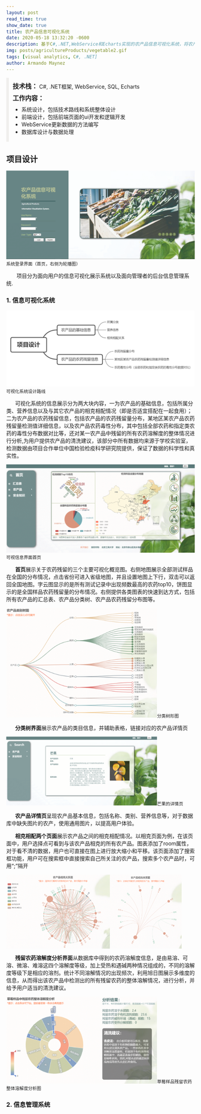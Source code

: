 ```yaml
---
layout: post
read_time: true
show_date: true
title: 农产品信息可视化系统
date: 2020-05-18 13:32:20 -0600
description: 基于C#,.NET,WebService和Echarts实现的农产品信息可视化系统，将农产品基本信息和农药残留信息通过可视化图表展示，帮助用户快速获取知识和针对性的选择农产品.
img: posts/agricultureProducts/vegetable2.gif
tags: [visual analytics, C#, .NET]
author: Armando Maynez
---
```


<div style='border-left:0.5em solid #f0efed;padding:10px'>
 <span style='font-size:1.2em;font-weight:bolder'>技术栈：</span>
 <span>C#, .NET框架, WebService, SQL, Echarts</span>
 <p style='font-size:1.2em;font-weight:bolder;margin-block-end:0.5em;margin-block-start:0.5em'>工作内容：</p>
<ul style='font-size:1em;margin-block-end:0.5em;margin-block-start:0.5em'><li> 系统设计，包括技术路线和系统整体设计</li>
    <li> 前端设计，包括前端页面的ui开发和逻辑开发</li>
    <li> WebService更新数据的方法编写</li>
    <li> 数据库设计与数据处理</li></ul>
</div>

## 项目设计

<img src="./assets/img/posts/../../../../assets/img/posts/agricultureProducts/农产品1.png"/><small>系统登录界面（首页，右侧为轮播图）</small>

<p>&nbsp; &nbsp; &nbsp; &nbsp;项目分为面向用户的信息可视化展示系统以及面向管理者的后台信息管理系统.</p>

### 1. 信息可视化系统

<img src="./assets/img/posts/../../../../assets/img/posts/agricultureProducts/农产品设计思路1.png" alt="可视化系统设计路线"/><small>可视化系统设计路线</small>

<p>&nbsp; &nbsp;&nbsp; &nbsp;可视化系统的信息展示分为两大块内容，一为农产品的基础信息，包括所属分类、营养信息以及与其它农产品的相克相配情况（即是否适宜搭配在一起食用）；二为农产品的农药残留信息，包括农产品的农药残留量分布，某地区某农产品农药残留量检测值详细信息，以及农产品农药毒性分布，其中包括全部农药和指定类农药的毒性分布数据对比等，还对某一农产品中残留的所有农药溶解度的整体情况进行分析,为用户提供农产品的清洗建议，该部分中所有数据均来源于学校实验室，检测数据由项目合作单位中国检验检疫科学研究院提供，保证了数据的科学性和真实性。</p>

<img src="./assets/img/posts/../../../../assets/img/posts/agricultureProducts/农产品6.png" alt="可视信息界面首页"/><small>可视信息界面首页</small>

<p>&nbsp; &nbsp;&nbsp; &nbsp;<b>首页</b>展示关于农药残留的三个主要可视化概览图。右侧地图展示全部测试样品在全国的分布情况，点击省份可进入省级地图，并且设置地图上下行，双击可以返回全国地图。字云图显示的是所有测试记录中出现频数最高的农药top10，饼图显示的是全国样品农药残留量的分布情况。右侧提供各类图表的快速到达方式，包括所有农产品的汇总表、农产品分类树、农产品农药残留分布图等。</p>

<img style='width:80%' src="./assets/img/posts/../../../../assets/img/posts/agricultureProducts/农产品7.png" alt="分类树形图"/><small>分类树形图</small>

<p>&nbsp; &nbsp;&nbsp; &nbsp;<b>分类树界面</b>展示农产品的类目信息，并辅助表格，链接对应的农产品详情页</p>
<img style='width:80%' src="./assets/img/posts/../../../../assets/img/posts/agricultureProducts/农产品3.png" alt="芒果的详情页"/><small>芒果的详情页</small>
<p>&nbsp; &nbsp;&nbsp; &nbsp;<b>农产品详情页</b>呈现农产品基本信息，包括名称、类别、营养信息等，对于数据库中缺失图片的农产，使用通用图片，以提高用户体验。</p>

<p>&nbsp; &nbsp;&nbsp; &nbsp;<b>相克相配两个页面</b>展示农产品之间的相克相配情况。以相克页面为例，在该页面中，用户选择点可看到与该农产品相克的所有农产品。图表添加了room属性，对于看不清的数据，用户也可直接在图上进行放大缩小和平移。该页面添加了搜索框功能，用户可在搜索框中直接搜索自己所关注的农产品，搜索多个农产品时，可用“;”隔开</p>

<div style='display:flex'>
<img style='width:55%' src="./assets/img/posts/../../../../assets/img/posts/agricultureProducts/农产品8.png" alt="农产品的相克关系图"/>
<img style='width:38%' src="./assets/img/posts/../../../../assets/img/posts/agricultureProducts/农产品10.png" alt="白萝卜的相克关系图"/>
</div>

<p>&nbsp; &nbsp;&nbsp; &nbsp;<b>残留农药溶解度分析界面</b>从数据库中得到的农药溶解度信息，是由易溶、可溶、微溶、难溶这四个溶解度等级，加上受热和遇碱两种情况组成的，不同的溶解度等级下是相应的溶剂。统计不同溶解情况的出现频次，利用旭日图展示多维度的信息，从而得出该农产品中检测出的所有残留农药的整体溶解情况，进行分析，并给予用户适当的清洗建议。</p>
<img style='width:80%' src="./assets/img/posts/../../../../assets/img/posts/agricultureProducts/农产品9.png" alt="草莓样品残留农药整体溶解度分析图"/><small>草莓样品残留农药整体溶解度分析图</small>

### 2. 信息管理系统

